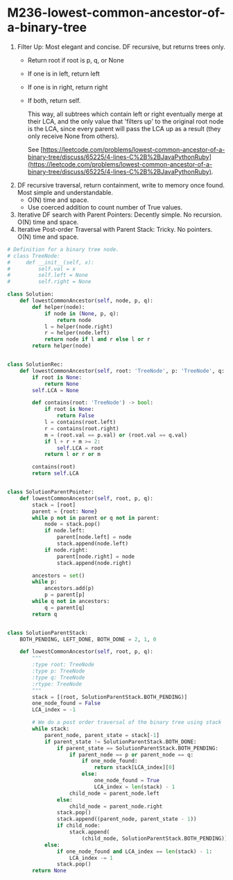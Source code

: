 # M236-lowest-common-ancestor-of-a-binary-tree

1. Filter Up: Most elegant and concise. DF recursive, but returns trees only.
   * Return root if root is p, q, or None
   * If one is in left, return left
   * If one is in right, return right
   * If both, return self.

     This way, all subtrees which contain left or right eventually merge at their LCA, and the only value that 'filters up' to the original root node is the LCA, since every parent will pass the LCA up as a result \(they only receive None from others\).

     See [https://leetcode.com/problems/lowest-common-ancestor-of-a-binary-tree/discuss/65225/4-lines-C%2B%2BJavaPythonRuby](https://leetcode.com/problems/lowest-common-ancestor-of-a-binary-tree/discuss/65225/4-lines-C%2B%2BJavaPythonRuby).
2. DF recursive traversal, return containment, write to memory once found. Most simple and understandable.
   * O\(N\) time and space. 
   * Use coerced addition to count number of True values. 
3. Iterative DF search with Parent Pointers: Decently simple. No recursion. O\(N\) time and space.
4. Iterative Post-order Traversal with Parent Stack: Tricky. No pointers. O\(N\) time and space.

```python
# Definition for a binary tree node.
# class TreeNode:
#     def __init__(self, x):
#         self.val = x
#         self.left = None
#         self.right = None

class Solution:
    def lowestCommonAncestor(self, node, p, q):
        def helper(node):
            if node in (None, p, q):
                return node
            l = helper(node.right)
            r = helper(node.left)
            return node if l and r else l or r
        return helper(node)


class SolutionRec:
    def lowestCommonAncestor(self, root: 'TreeNode', p: 'TreeNode', q: 'TreeNode') -> 'TreeNode':
        if root is None:
            return None
        self.LCA = None

        def contains(root: 'TreeNode') -> bool:
            if root is None:
                return False
            l = contains(root.left)
            r = contains(root.right)
            m = (root.val == p.val) or (root.val == q.val)
            if l + r + m >= 2:
                self.LCA = root
            return l or r or m

        contains(root)
        return self.LCA


class SolutionParentPointer:
    def lowestCommonAncestor(self, root, p, q):
        stack = [root]
        parent = {root: None}
        while p not in parent or q not in parent:
            node = stack.pop()
            if node.left:
                parent[node.left] = node
                stack.append(node.left)
            if node.right:
                parent[node.right] = node
                stack.append(node.right)

        ancestors = set()
        while p:
            ancestors.add(p)
            p = parent[p]
        while q not in ancestors:
            q = parent[q]
        return q


class SolutionParentStack:
    BOTH_PENDING, LEFT_DONE, BOTH_DONE = 2, 1, 0

    def lowestCommonAncestor(self, root, p, q):
        """
        :type root: TreeNode
        :type p: TreeNode
        :type q: TreeNode
        :rtype: TreeNode
        """
        stack = [(root, SolutionParentStack.BOTH_PENDING)]
        one_node_found = False
        LCA_index = -1

        # We do a post order traversal of the binary tree using stack
        while stack:
            parent_node, parent_state = stack[-1]
            if parent_state != SolutionParentStack.BOTH_DONE:
                if parent_state == SolutionParentStack.BOTH_PENDING:
                    if parent_node == p or parent_node == q:
                        if one_node_found:
                            return stack[LCA_index][0]
                        else:
                            one_node_found = True
                            LCA_index = len(stack) - 1
                    child_node = parent_node.left
                else:
                    child_node = parent_node.right
                stack.pop()
                stack.append((parent_node, parent_state - 1))
                if child_node:
                    stack.append(
                        (child_node, SolutionParentStack.BOTH_PENDING))
            else:
                if one_node_found and LCA_index == len(stack) - 1:
                    LCA_index -= 1
                stack.pop()
        return None

```

